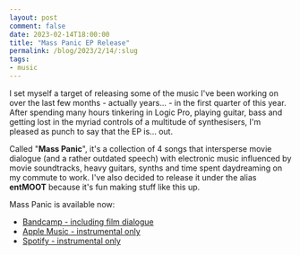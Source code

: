 ```yaml
---
layout: post
comment: false
date: 2023-02-14T18:00:00
title: "Mass Panic EP Release"
permalink: /blog/2023/2/14/:slug
tags:
- music
---
```


I set myself a target of releasing some of the music I've been working on over the last few months - actually years... - in the first quarter of this year. After spending many hours tinkering in Logic Pro, playing guitar, bass and getting lost in the myriad controls of a multitude of synthesisers, I'm pleased as punch to say that the EP is... out.

Called "**Mass Panic**", it's a collection of 4 songs that intersperse movie dialogue (and a rather outdated speech) with electronic music influenced by movie soundtracks, heavy guitars, synths and time spent daydreaming on my commute to work. I've also decided to release it under the alias **entMOOT** because it's fun making stuff like this up.

Mass Panic is available now:

* [Bandcamp - including film dialogue](https://ent-moot.bandcamp.com/album/mass-panic)
* [Apple Music - instrumental only](https://music.apple.com/gb/album/mass-panic-ep/1671171758)
* [Spotify - instrumental only](https://open.spotify.com/album/1CKc3OXsCFRRtnwS83OO9p?si=03c3abf8a7cd4aaf)
